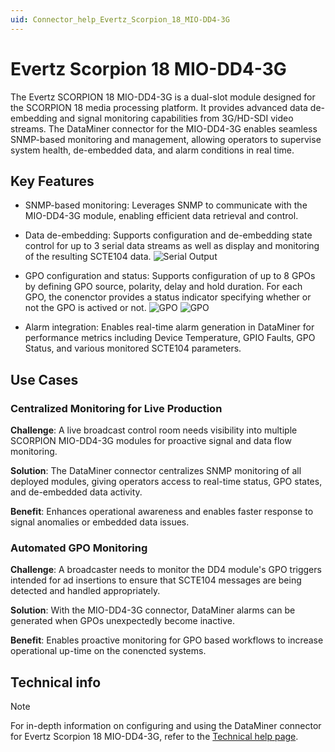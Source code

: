 ```yaml
---
uid: Connector_help_Evertz_Scorpion_18_MIO-DD4-3G
---
```


# Evertz Scorpion 18 MIO-DD4-3G

The Evertz SCORPION 18 MIO-DD4-3G is a dual-slot module designed for the SCORPION 18 media processing platform. It provides advanced data de-embedding and signal monitoring capabilities from 3G/HD-SDI video streams. The DataMiner connector for the MIO-DD4-3G enables seamless SNMP-based monitoring and management, allowing operators to supervise system health, de-embedded data, and alarm conditions in real time.
## Key Features

- SNMP-based monitoring: Leverages SNMP to communicate with the MIO-DD4-3G module, enabling efficient data retrieval and control.

- Data de-embedding: Supports configuration and de-embedding state control for up to 3 serial data streams as well as display and monitoring of the resulting SCTE104 data.
    ![Serial Output](~/connector/images/Evertz_Scorpion_18_MIO-DD4-3G_Serial_GPI.png)

- GPO configuration and status: Supports configuration of up to 8 GPOs by defining GPO source, polarity, delay and hold duration. For each GPO, the conenctor provides a status indicator specifying whether or not the GPO is actived or not.
    ![GPO](~/connector/images/Evertz_Scorpion_18_MIO-DD4-3G_GPO_Controls.png)
    ![GPO](~/connector\images\Evertz_Scorpion_18_MIO-DD4-3G_GPO_Status.png)


- Alarm integration: Enables real-time alarm generation in DataMiner for performance metrics including Device Temperature, GPIO Faults, GPO Status, and various monitored SCTE104 parameters.

## Use Cases

### Centralized Monitoring for Live Production

**Challenge**: A live broadcast control room needs visibility into multiple SCORPION MIO-DD4-3G modules for proactive signal and data flow monitoring.

**Solution**: The DataMiner connector centralizes SNMP monitoring of all deployed modules, giving operators access to real-time status, GPO states, and de-embedded data activity.

**Benefit**: Enhances operational awareness and enables faster response to signal anomalies or embedded data issues.

### Automated GPO Monitoring

**Challenge**: A broadcaster needs to monitor the DD4 module's GPO triggers intended for ad insertions to ensure that SCTE104 messages are being detected and handled appropriately.   

**Solution**: With the MIO-DD4-3G connector, DataMiner alarms can be generated when GPOs unexpectedly become inactive.

**Benefit**: Enables proactive monitoring for GPO based workflows to increase operational up-time on the conencted systems.

## Technical info

> [!NOTE]
> For in-depth information on configuring and using the DataMiner connector for Evertz Scorpion 18 MIO-DD4-3G, refer to the [Technical help page](xref:Connector_help_Evertz_Scorpion_18_MIO-DD4-3G_Technical).
